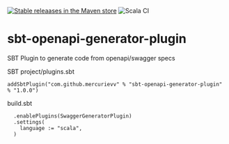 [![Stable releaases in the Maven store](https://img.shields.io/maven-metadata/v/https/repo1.maven.org/maven2/com/github/mercurievv/sbt-openapi-generator-plugin/maven-metadata.xml.svg)](http://search.maven.org/#search%7Cgav%7C1%7Cg%3A%22com.github.mercurievv%22%20AND%20a%3A%22sbt-openapi-generator-plugin%22)
![Scala CI](https://github.com/MercurieVV/sbt-openapi-generator-plugin/workflows/Scala%20CI/badge.svg)
# sbt-openapi-generator-plugin
SBT Plugin to generate code from openapi/swagger specs

SBT
project/plugins.sbt
```
addSbtPlugin("com.github.mercurievv" % "sbt-openapi-generator-plugin" % "1.0.0")
```
build.sbt
```
  .enablePlugins(SwaggerGeneratorPlugin)
  .settings(
    language := "scala",
  )
```
